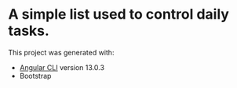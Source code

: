# A simple list used to control daily tasks.

This project was generated with:

- [Angular CLI](https://github.com/angular/angular-cli) version 13.0.3
- Bootstrap
